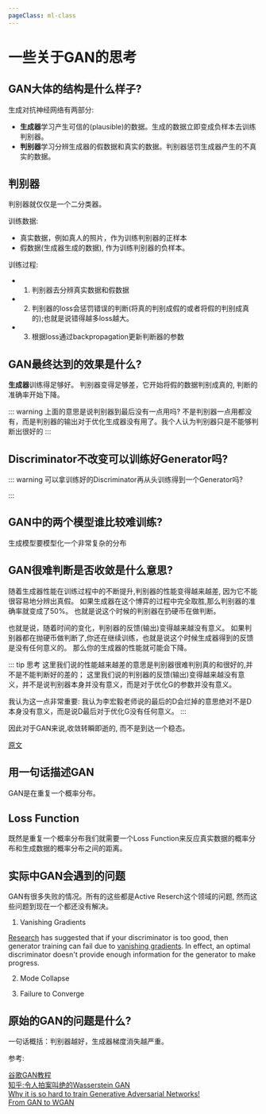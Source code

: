 ```yaml
---
pageClass: ml-class
---
```

# 一些关于GAN的思考
## GAN大体的结构是什么样子? 
生成对抗神经网络有两部分:
- **生成器**学习产生可信的(plausible)的数据。生成的数据立即变成负样本去训练判别器。
- **判别器**学习分辨生成器的假数据和真实的数据。判别器惩罚生成器产生的不真实的数据。

## 判别器
判别器就仅仅是一个二分类器。

训练数据:
- 真实数据，例如真人的照片，作为训练判别器的正样本
- 假数据(生成器生成的数据), 作为训练判别器的负样本。

训练过程:
- 1. 判别器去分辨真实数据和假数据
- 2. 判别器的loss会惩罚错误的判断(将真的判别成假的或者将假的判别成真的);也就是说错得越多loss越大。
- 3. 根据loss通过backpropagation更新判断器的参数



## GAN最终达到的效果是什么? 
**生成器**训练得足够好。 判别器变得足够差，它开始将假的数据判别成真的, 判断的准确率开始下降。

::: warning 上面的意思是说判别器到最后没有一点用吗? 
不是判别器一点用都没有，而是判别器的输出对于优化生成器没有用了。我个人认为判别器只是不能够判断出很好的
:::

## Discriminator不改变可以训练好Generator吗?
::: warning 可以拿训练好的Discriminator再从头训练得到一个Generator吗?

:::

## GAN中的两个模型谁比较难训练? 
生成模型要模型化一个非常复杂的分布

## GAN很难判断是否收敛是什么意思?
随着生成器性能在训练过程中的不断提升,判别器的性能变得越来越差, 因为它不能很容易地分辨出真假。
如果生成器在这个博弈的过程中完全取胜,那么判别器的准确率就变成了50%。
也就是说这个时候的判别器在扔硬币在做判断。


也就是说，随着时间的变化，判别器的反馈(输出)变得越来越没有意义。
如果判别器都在抛硬币做判断了,你还在继续训练，也就是说这个时候生成器得到的反馈是没有任何意义的。
那么你的生成器的性能就可能会下降。

::: tip 思考
这里我们说的性能越来越差的意思是判别器很难判别真的和很好的,并不是不能判断好的差的；
这里我们说的判别器的反馈(输出)变得越来越没有意义，并不是说判别器本身并没有意义，而是对于优化G的参数并没有意义。

我认为这一点非常重要:
我认为李宏毅老师说的最后的D会烂掉的意思绝对不是D本身没有意义，而是说D最后对于优化G没有任何意义。
:::

因此对于GAN来说,收敛转瞬即逝的, 而不是到达一个稳态。

[原文](https://developers.google.com/machine-learning/gan/training)

## 用一句话描述GAN
GAN是在重复一个概率分布。

## Loss Function
既然是重复一个概率分布我们就需要一个Loss Function来反应真实数据的概率分布和生成数据的概率分布之间的距离。


## 实际中GAN会遇到的问题
GAN有很多失败的情况。所有的这些都是Active Reserch这个领域的问题, 然而这些问题到现在一个都还没有解决。

1. Vanishing Gradients

[Research](https://arxiv.org/pdf/1701.04862.pdf) has suggested 
that if your discriminator is too good, then generator training can fail due to 
[vanishing gradients](https://en.wikipedia.org/wiki/Vanishing_gradient_problem). 
In effect, an optimal discriminator doesn't provide enough information 
for the generator to make progress.

2. Mode Collapse

3. Failure to Converge


## 原始的GAN的问题是什么? 
一句话概括：判别器越好，生成器梯度消失越严重。


参考:

[谷歌GAN教程](https://developers.google.com/machine-learning/gan)<br/>
[知乎:令人拍案叫绝的Wasserstein GAN](https://zhuanlan.zhihu.com/p/25071913)<br/>
[Why it is so hard to train Generative Adversarial Networks!](https://medium.com/@jonathan_hui/gan-why-it-is-so-hard-to-train-generative-advisory-networks-819a86b3750b)<br/>
[From GAN to WGAN](https://lilianweng.github.io/lil-log/2017/08/20/from-GAN-to-WGAN.html)<br/>